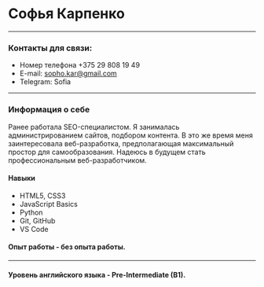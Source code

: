 # Софья Карпенко
*********
### Контакты для связи:
* Номер телефона +375 29 808 19 49
* E-mail: sopho.kar@gmail.com
* Telegram: Sofia

*********

### Информация о себе
Ранее работала SEO-специалистом. Я занималась администрированием сайтов, подбором контента. В это же время меня заинтересовала веб-разработка, предполагающая максимальный простор для самообразования. Надеюсь в будущем стать профессиональным веб-разработчиком.

#### Навыки

* HTML5, CSS3
* JavaScript Basics
* Python 
* Git, GitHub
* VS Code

#### Опыт работы - без опыта работы.
*********
#### Уровень английского языка - Pre-Intermediate (B1).
